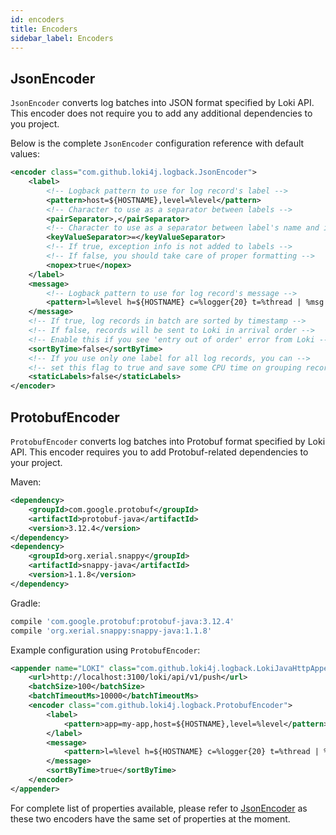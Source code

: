```yaml
---
id: encoders
title: Encoders
sidebar_label: Encoders
---
```


## JsonEncoder

`JsonEncoder` converts log batches into JSON format specified by Loki API.
This encoder does not require you to add any additional dependencies to you project.

Below is the complete `JsonEncoder` configuration reference with default values:

```xml
<encoder class="com.github.loki4j.logback.JsonEncoder">
    <label>
        <!-- Logback pattern to use for log record's label -->
        <pattern>host=${HOSTNAME},level=%level</pattern>
        <!-- Character to use as a separator between labels -->
        <pairSeparator>,</pairSeparator>
        <!-- Character to use as a separator between label's name and its value -->
        <keyValueSeparator>=</keyValueSeparator>
        <!-- If true, exception info is not added to labels -->
        <!-- If false, you should take care of proper formatting -->
        <nopex>true</nopex>
    </label>
    <message>
        <!-- Logback pattern to use for log record's message -->
        <pattern>l=%level h=${HOSTNAME} c=%logger{20} t=%thread | %msg %ex</pattern>
    </message>
    <!-- If true, log records in batch are sorted by timestamp -->
    <!-- If false, records will be sent to Loki in arrival order -->
    <!-- Enable this if you see 'entry out of order' error from Loki -->
    <sortByTime>false</sortByTime>
    <!-- If you use only one label for all log records, you can -->
    <!-- set this flag to true and save some CPU time on grouping records by label -->
    <staticLabels>false</staticLabels>
</encoder>
```

## ProtobufEncoder

`ProtobufEncoder` converts log batches into Protobuf format specified by Loki API.
This encoder requires you to add Protobuf-related dependencies to your project.

Maven:

```xml
<dependency>
    <groupId>com.google.protobuf</groupId>
    <artifactId>protobuf-java</artifactId>
    <version>3.12.4</version>
</dependency>
<dependency>
    <groupId>org.xerial.snappy</groupId>
    <artifactId>snappy-java</artifactId>
    <version>1.1.8</version>
</dependency>
```

Gradle:

```groovy
compile 'com.google.protobuf:protobuf-java:3.12.4'
compile 'org.xerial.snappy:snappy-java:1.1.8'
```

Example configuration using `ProtobufEncoder`:

```xml
<appender name="LOKI" class="com.github.loki4j.logback.LokiJavaHttpAppender">
    <url>http://localhost:3100/loki/api/v1/push</url>
    <batchSize>100</batchSize>
    <batchTimeoutMs>10000</batchTimeoutMs>
    <encoder class="com.github.loki4j.logback.ProtobufEncoder">
        <label>
            <pattern>app=my-app,host=${HOSTNAME},level=%level</pattern>
        </label>
        <message>
            <pattern>l=%level h=${HOSTNAME} c=%logger{20} t=%thread | %msg %ex</pattern>
        </message>
        <sortByTime>true</sortByTime>
    </encoder>
</appender>
```

For complete list of properties available, please refer to [JsonEncoder](#jsonencoder)
as these two encoders have the same set of properties at the moment.
